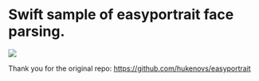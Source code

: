 # Swift sample of easyportrait face parsing.
<img src=https://github.com/john-rocky/CoreML-Models/assets/23278992/cd528e2a-9f64-4fdf-a937-cab265145993>

Thank you for the original repo:
https://github.com/hukenovs/easyportrait
